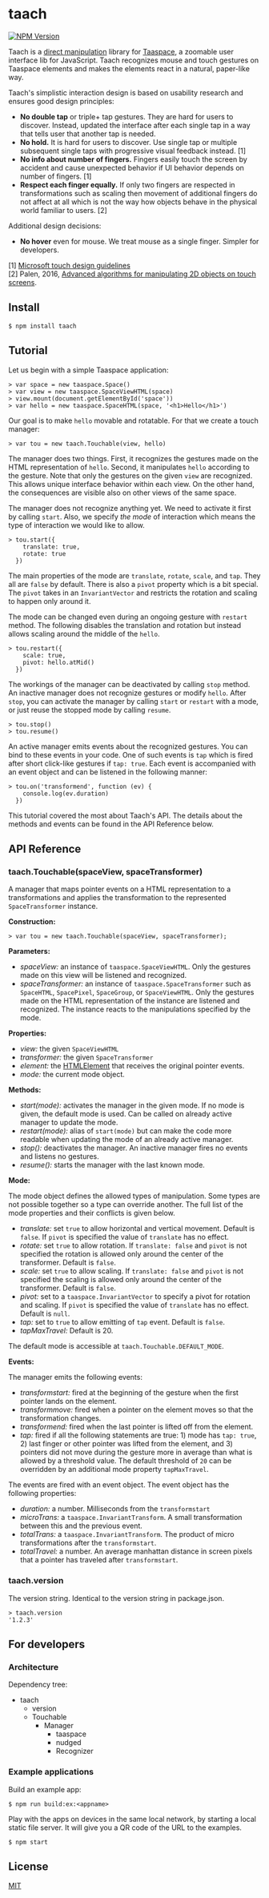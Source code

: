 # taach

[![NPM Version](https://badge.fury.io/js/taach.svg)](https://www.npmjs.com/package/taach)

Taach is a [direct manipulation](https://www.nngroup.com/articles/direct-manipulation/) library for [Taaspace](https://github.com/taataa/taaspace), a zoomable user interface lib for JavaScript. Taach recognizes mouse and touch gestures on Taaspace elements and makes the elements react in a natural, paper-like way.

Taach's simplistic interaction design is based on usability research and ensures good design principles:
- **No double tap** or triple+ tap gestures. They are hard for users to discover. Instead, updated the interface after each single tap in a way that tells user that another tap is needed.
- **No hold.** It is hard for users to discover. Use single tap or multiple subsequent single taps with progressive visual feedback instead. [1]
- **No info about number of fingers.** Fingers easily touch the screen by accident and cause unexpected behavior if UI behavior depends on number of fingers. [1]
- **Respect each finger equally.** If only two fingers are respected in transformations such as scaling then movement of additional fingers do not affect at all which is not the way how objects behave in the physical world familiar to users. [2]

Additional design decisions:
- **No hover** even for mouse. We treat mouse as a single finger. Simpler for developers.

[1] [Microsoft touch design guidelines](https://msdn.microsoft.com/en-us/windows/uwp/input-and-devices/guidelines-for-user-interaction)<br />
[2] Palen, 2016, [Advanced algorithms for manipulating 2D objects on touch screens](http://dspace.cc.tut.fi/dpub/handle/123456789/24173).



## Install

    $ npm install taach


## Tutorial

Let us begin with a simple Taaspace application:

    > var space = new taaspace.Space()
    > var view = new taaspace.SpaceViewHTML(space)
    > view.mount(document.getElementById('space'))
    > var hello = new taaspace.SpaceHTML(space, '<h1>Hello</h1>')

Our goal is to make `hello` movable and rotatable. For that we create a touch manager:

    > var tou = new taach.Touchable(view, hello)

The manager does two things. First, it recognizes the gestures made on the HTML representation of `hello`. Second, it manipulates `hello` according to the gesture. Note that only the gestures on the given `view` are recognized. This allows unique interface behavior within each view. On the other hand, the consequences are visible also on other views of the same space.

The manager does not recognize anything yet. We need to activate it first by calling `start`. Also, we specify *the mode* of interaction which means the type of interaction we would like to allow.

    > tou.start({
        translate: true,
        rotate: true
      })

The main properties of the mode are `translate`, `rotate`, `scale`, and `tap`. They all are `false` by default. There is also a `pivot` property which is a bit special. The `pivot` takes in an `InvariantVector` and restricts the rotation and scaling to happen only around it.

The mode can be changed even during an ongoing gesture with `restart` method. The following disables the translation and rotation but instead allows scaling around the middle of the `hello`.

    > tou.restart({
        scale: true,
        pivot: hello.atMid()
      })

The workings of the manager can be deactivated by calling `stop` method. An inactive manager does not recognize gestures or modify `hello`. After `stop`, you can activate the manager by calling `start` or `restart` with a mode, or just reuse the stopped mode by calling `resume`.

    > tou.stop()
    > tou.resume()

An active manager emits events about the recognized gestures. You can bind to these events in your code. One of such events is `tap` which is fired after short click-like gestures if `tap: true`. Each event is accompanied with an event object and can be listened in the following manner:

    > tou.on('transformend', function (ev) {
        console.log(ev.duration)
      })

This tutorial covered the most about Taach's API. The details about the methods and events can be found in the API Reference below.



## API Reference

### taach.Touchable(spaceView, spaceTransformer)

A manager that maps pointer events on a HTML representation to a transformations and applies the transformation to the represented `SpaceTransformer` instance.

**Construction:**

    > var tou = new taach.Touchable(spaceView, spaceTransformer);

**Parameters:**

- *spaceView:* an instance of `taaspace.SpaceViewHTML`. Only the gestures made on this view will be listened and recognized.
- *spaceTransformer:* an instance of `taaspace.SpaceTransformer` such as `SpaceHTML`, `SpacePixel`, `SpaceGroup`, or `SpaceViewHTML`. Only the gestures made on the HTML representation of the instance are listened and recognized. The instance reacts to the manipulations specified by the mode.

**Properties:**

- *view:* the given `SpaceViewHTML`
- *transformer:* the given `SpaceTransformer`
- *element:* the [HTMLElement](https://developer.mozilla.org/en/docs/Web/API/HTMLElement) that receives the original pointer events.
- *mode:* the current mode object.

**Methods:**

- *start(mode):* activates the manager in the given mode. If no mode is given, the default mode is used. Can be called on already active manager to update the mode.
- *restart(mode):* alias of `start(mode)` but can make the code more readable when updating the mode of an already active manager.
- *stop():* deactivates the manager. An inactive manager fires no events and listens no gestures.
- *resume():* starts the manager with the last known mode.

**Mode:**

The mode object defines the allowed types of manipulation. Some types are not possible together so a type can override another. The full list of the mode properties and their conflicts is given below.

- *translate:* set `true` to allow horizontal and vertical movement. Default is `false`. If `pivot` is specified the value of `translate` has no effect.
- *rotate:* set `true` to allow rotation. If `translate: false` and `pivot` is not specified the rotation is allowed only around the center of the transformer. Default is `false`.
- *scale:* set `true` to allow scaling. If `translate: false` and `pivot` is not specified the scaling is allowed only around the center of the transformer. Default is `false`.
- *pivot:* set to a `taaspace.InvariantVector` to specify a pivot for rotation and scaling. If `pivot` is specified the value of `translate` has no effect. Default is `null`.
- *tap:* set to `true` to allow emitting of `tap` event. Default is `false`.
- *tapMaxTravel:*  Default is 20.

The default mode is accessible at `taach.Touchable.DEFAULT_MODE`.

**Events:**

The manager emits the following events:

- *transformstart:* fired at the beginning of the gesture when the first pointer lands on the element.
- *transformmove:* fired when a pointer on the element moves so that the transformation changes.
- *transformend:* fired when the last pointer is lifted off from the element.
- *tap:* fired if all the following statements are true: 1) mode has `tap: true`, 2) last finger or other pointer was lifted from the element, and 3) pointers did not move during the gesture more in average than what is allowed by a threshold value. The default threshold of `20` can be overridden by an additional mode property `tapMaxTravel`.

The events are fired with an event object. The event object has the following properties:

- *duration:* a number. Milliseconds from the `transformstart`
- *microTrans:* a `taaspace.InvariantTransform`. A small transformation between this and the previous event.
- *totalTrans:* a `taaspace.InvariantTransform`. The product of micro transformations after the `transformstart`.
- *totalTravel:* a number. An average manhattan distance in screen pixels that a pointer has traveled after `transformstart`.

### taach.version

The version string. Identical to the version string in package.json.

    > taach.version
    '1.2.3'


## For developers

### Architecture

Dependency tree:

- taach
  - version
  - Touchable
    - Manager
      - taaspace
      - nudged
      - Recognizer


### Example applications

Build an example app:

    $ npm run build:ex:<appname>

Play with the apps on devices in the same local network, by starting a local static file server. It will give you a QR code of the URL to the examples.

    $ npm start

## License

[MIT](LICENSE)
